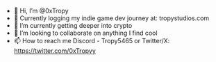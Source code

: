 - 👋 Hi, I’m @0xTropy
- 👀 Currently logging my indie game dev journey at: tropystudios.com
- 🌱 I’m currently getting deeper into crypto
- 💞️ I’m looking to collaborate on anything I find cool
- 📫 How to reach me Discord - Tropy5465 or Twitter/X: https://twitter.com/0xTropyy

<!---
0xTropy/0xTropy is a ✨ special ✨ repository because its `README.md` (this file) appears on your GitHub profile.
You can click the Preview link to take a look at your changes.
--->
